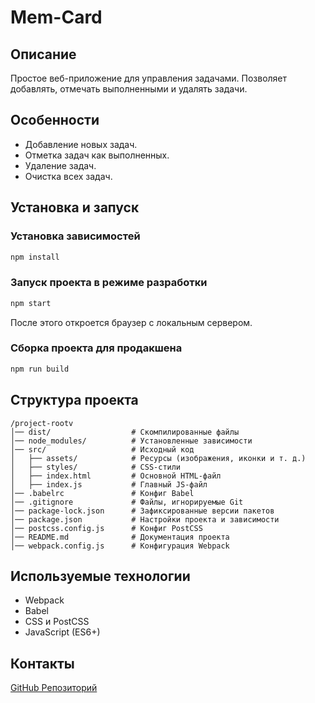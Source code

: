 # Mem-Card

## Описание
Простое веб-приложение для управления задачами. Позволяет добавлять, отмечать выполненными и удалять задачи.

## Особенности

- Добавление новых задач.
- Отметка задач как выполненных.
- Удаление задач.
- Очистка всех задач.

## Установка и запуск

### Установка зависимостей
```sh
npm install
```

### Запуск проекта в режиме разработки
```sh
npm start
```
После этого откроется браузер с локальным сервером.

### Сборка проекта для продакшена
```sh
npm run build
```

## Структура проекта
```
/project-rootv
│── dist/                  # Скомпилированные файлы
│── node_modules/          # Установленные зависимости
│── src/                   # Исходный код
│   ├── assets/            # Ресурсы (изображения, иконки и т. д.)
│   ├── styles/            # CSS-стили
│   ├── index.html         # Основной HTML-файл
│   ├── index.js           # Главный JS-файл
│── .babelrc               # Конфиг Babel
│── .gitignore             # Файлы, игнорируемые Git
│── package-lock.json      # Зафиксированные версии пакетов
│── package.json           # Настройки проекта и зависимости
│── postcss.config.js      # Конфиг PostCSS
│── README.md              # Документация проекта
│── webpack.config.js      # Конфигурация Webpack

```

## Используемые технологии
- Webpack
- Babel
- CSS и PostCSS
- JavaScript (ES6+)

## Контакты
[GitHub Репозиторий](https://github.com/1234445666666/to-do-list)


